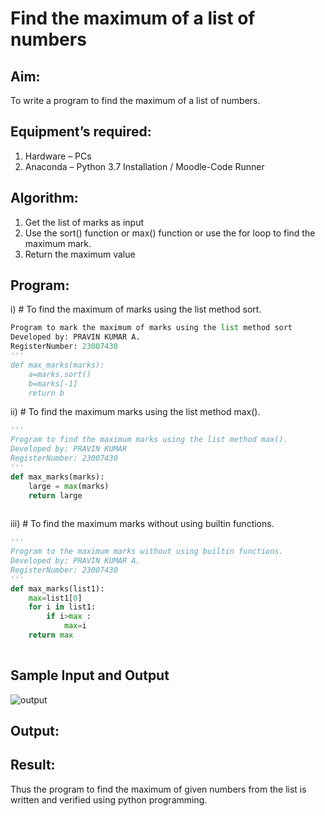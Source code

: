 # Find the maximum of a list of numbers
## Aim:
To write a program to find the maximum of a list of numbers.
## Equipment’s required:
1.	Hardware – PCs
2.	Anaconda – Python 3.7 Installation / Moodle-Code Runner
## Algorithm:
1.	Get the list of marks as input
2.	Use the sort() function or max() function or use the for loop to find the maximum mark.
3.	Return the maximum value
## Program:

i)	# To find the maximum of marks using the list method sort.
```Python
Program to mark the maximum of marks using the list method sort
Developed by: PRAVIN KUMAR A.
RegisterNumber: 23007430
'''
def max_marks(marks):
    a=marks.sort()
    b=marks[-1]
    return b


```

ii)	# To find the maximum marks using the list method max().
```Python
''' 
Program to find the maximum marks using the list method max().
Developed by: PRAVIN KUMAR
RegisterNumber: 23007430
'''
def max_marks(marks):
    large = max(marks)
    return large
   


```

iii) # To find the maximum marks without using builtin functions.
```Python
''' 
Program to the maximum marks without using builtin functions.
Developed by: PRAVIN KUMAR A.
RegisterNumber: 23007430
'''
def max_marks(list1):
    max=list1[0]
    for i in list1:
        if i>max :
            max=i
    return max
    


```
## Sample Input and Output
![output](./img/max_marks1.jpg) 

## Output:

## Result:
Thus the program to find the maximum of given numbers from the list is written and verified using python programming.

